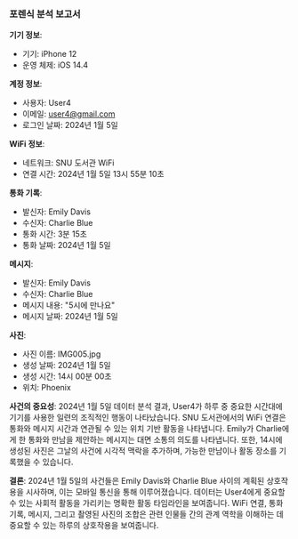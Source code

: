 ### 포렌식 분석 보고서

**기기 정보**: 
- 기기: iPhone 12 
- 운영 체제: iOS 14.4

**계정 정보**: 
- 사용자: User4 
- 이메일: user4@gmail.com 
- 로그인 날짜: 2024년 1월 5일

**WiFi 정보**: 
- 네트워크: SNU 도서관 WiFi 
- 연결 시간: 2024년 1월 5일 13시 55분 10초

**통화 기록**: 
- 발신자: Emily Davis 
- 수신자: Charlie Blue 
- 통화 시간: 3분 15초 
- 통화 날짜: 2024년 1월 5일

**메시지**: 
- 발신자: Emily Davis 
- 수신자: Charlie Blue 
- 메시지 내용: "5시에 만나요" 
- 메시지 날짜: 2024년 1월 5일

**사진**: 
- 사진 이름: IMG005.jpg 
- 생성 날짜: 2024년 1월 5일 
- 생성 시간: 14시 00분 00초 
- 위치: Phoenix

**사건의 중요성**: 
2024년 1월 5일 데이터 분석 결과, User4가 하루 중 중요한 시간대에 기기를 사용한 일련의 조직적인 행동이 나타났습니다. 
SNU 도서관에서의 WiFi 연결은 통화와 메시지 시간과 연관될 수 있는 위치 기반 활동을 나타냅니다. 
Emily가 Charlie에게 한 통화와 만남을 제안하는 메시지는 대면 소통의 의도를 나타냅니다. 
또한, 14시에 생성된 사진은 그날의 사건에 시각적 맥락을 추가하며, 가능한 만남이나 활동 장소를 기록했을 수 있습니다.

**결론**: 
2024년 1월 5일의 사건들은 Emily Davis와 Charlie Blue 사이의 계획된 상호작용을 시사하며, 이는 모바일 통신을 통해 이루어졌습니다. 
데이터는 User4에게 중요할 수 있는 사회적 활동을 가리키는 명확한 활동 타임라인을 보여줍니다. 
WiFi 연결, 통화 기록, 메시지, 그리고 촬영된 사진의 조합은 관련 인물들 간의 관계 역학을 이해하는 데 중요할 수 있는 하루의 상호작용을 보여줍니다.
